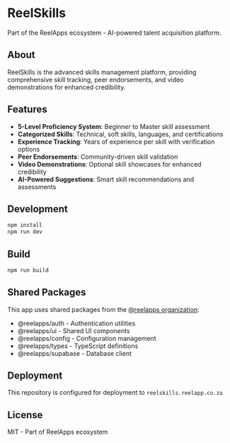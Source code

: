 # ReelSkills

Part of the ReelApps ecosystem - AI-powered talent acquisition platform.

## About
ReelSkills is the advanced skills management platform, providing comprehensive skill tracking, peer endorsements, and video demonstrations for enhanced credibility.

## Features
- **5-Level Proficiency System**: Beginner to Master skill assessment
- **Categorized Skills**: Technical, soft skills, languages, and certifications
- **Experience Tracking**: Years of experience per skill with verification options
- **Peer Endorsements**: Community-driven skill validation
- **Video Demonstrations**: Optional skill showcases for enhanced credibility
- **AI-Powered Suggestions**: Smart skill recommendations and assessments

## Development
```bash
npm install
npm run dev
```

## Build
```bash
npm run build
```

## Shared Packages
This app uses shared packages from the [@reelapps organization](https://github.com/NathiDhliso/ReelApps):
- @reelapps/auth - Authentication utilities
- @reelapps/ui - Shared UI components  
- @reelapps/config - Configuration management
- @reelapps/types - TypeScript definitions
- @reelapps/supabase - Database client

## Deployment
This repository is configured for deployment to `reelskills.reelapp.co.za`

## License
MIT - Part of ReelApps ecosystem
